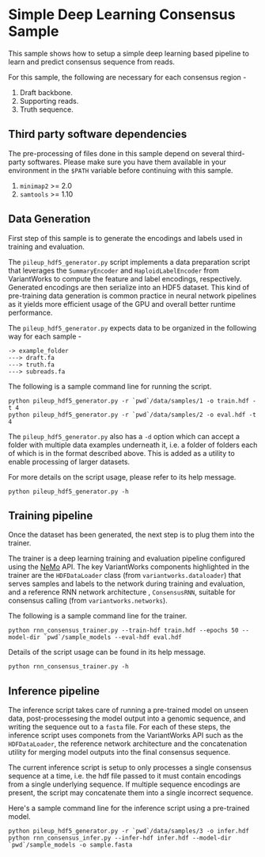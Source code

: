 # Simple Deep Learning Consensus Sample

This sample shows how to setup a simple deep learning based pipeline
to learn and predict consensus sequence from reads.

For this sample, the following are necessary for each consensus region - 

1. Draft backbone.
2. Supporting reads.
2. Truth sequence.

## Third party software dependencies

The pre-processing of files done in this sample depend on several third-party
softwares. Please make sure you have them available in your environment in the
`$PATH` variable before continuing with this sample.

1. `minimap2` >= 2.0
2. `samtools` >= 1.10

## Data Generation

First step of this sample is to generate the encodings and labels used in training and evaluation.

The `pileup_hdf5_generator.py` script implements a data preparation script that leverages the
`SummaryEncoder` and `HaploidLabelEncoder` from VariantWorks to compute the feature and
label encodings, respectively. Generated encodings are then serialize into an HDF5 dataset.
This kind of pre-training data generation is common practice in neural network pipelines as
it yields more efficient usage of the GPU and overall better runtime performance.

The `pileup_hdf5_generator.py` expects data to be organized in the following way for each sample -
```
-> example_folder
---> draft.fa
---> truth.fa
---> subreads.fa
```

The following is a sample command line for running the script.
```
python pileup_hdf5_generator.py -r `pwd`/data/samples/1 -o train.hdf -t 4
python pileup_hdf5_generator.py -r `pwd`/data/samples/2 -o eval.hdf -t 4
```

The `pileup_hdf5_generator.py` also has a `-d` option which can accept a folder with multiple
data examples underneath it, i.e. a folder of folders each of which is in the format described
above. This is added as a utility to enable processing of larger datasets.

For more details on the script usage, please refer to its help message.
```
python pileup_hdf5_generator.py -h
```

## Training pipeline

Once the dataset has been generated, the next step is to plug them into the trainer.

The trainer is a deep learning training and evaluation pipeline configured using the
[NeMo](https://nvidia.github.io/NeMo/) API. The key VariantWorks components highlighted in
the trainer are the `HDFDataLoader` class (from `variantworks.dataloader`) that serves samples
and labels to the network during training and evaluation, and a reference RNN network architecture
, `ConsensusRNN`, suitable for consensus calling (from `variantworks.networks`).

The following is a sample command line for the trainer.
```
python rnn_consensus_trainer.py --train-hdf train.hdf --epochs 50 --model-dir `pwd`/sample_models --eval-hdf eval.hdf
```

Details of the script usage can be found in its help message.
```
python rnn_consensus_trainer.py -h
```

## Inference pipeline

The inference script takes care of running a pre-trained model on unseen data, post-processesing
the model output into a genomic sequence, and writing the sequence out to a `fasta` file. For each of
these steps, the inference script uses componets from the VariantWorks API such as the `HDFDataLoader`,
the reference network architecture and the concatenation utility for merging model outputs into
the final consensus sequence.

The current inference script is setup to only processes a single consensus sequence at a time,
i.e. the hdf file passed to it must contain encodings from a single underlying sequence. If multiple
sequence encodings are present, the script may concatenate them into a single incorrect sequence.

Here's a sample command line for the inference script using a pre-trained model.
```
python pileup_hdf5_generator.py -r `pwd`/data/samples/3 -o infer.hdf
python rnn_consensus_infer.py --infer-hdf infer.hdf --model-dir `pwd`/sample_models -o sample.fasta
```

